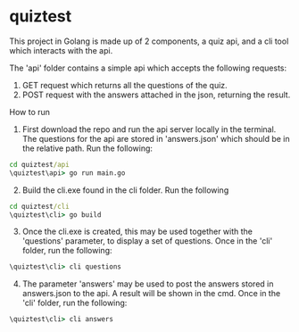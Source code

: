 # quiztest
This project in Golang is made up of 2 components, a quiz api, and a cli tool which interacts with the api.

The 'api' folder contains a simple api which accepts the following requests:
  1) GET request which returns all the questions of the quiz.
  2) POST request with the answers attached in the json, returning the result. 

How to run

1) First download the repo and run the api server locally in the terminal. The questions for the api are stored in 'answers.json' which should be in the relative path. Run the following: 
```cmd 
cd quiztest/api 
\quiztest\api> go run main.go
```

2) Build the cli.exe found in the cli folder. Run the following
```cmd
cd quiztest/cli
\quiztest\cli> go build
```

3) Once the cli.exe is created, this may be used together with the 'questions' parameter, to display a set of questions. Once in the 'cli' folder, run the following:
```cmd
\quiztest\cli> cli questions
```

4) The parameter 'answers' may be used to post the answers stored in answers.json to the api. A result will be shown in the cmd.  Once in the 'cli' folder, run the following:
 ```cmd 
 \quiztest\cli> cli answers
 ```
